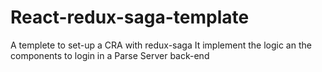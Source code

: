 # React-redux-saga-template
A templete to set-up a CRA with redux-saga
It implement the logic an the components to login in a Parse Server back-end
